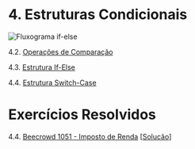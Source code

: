# 4. Estruturas Condicionais

![Fluxograma if-else](/images/ifelse.png)

4.2. [Operações de Comparação](comparacao.md)

4.3. [Estrutura If-Else](ifelse.md)

4.4. [Estrutura Switch-Case](switchcase.md)

# Exercícios Resolvidos

4.4. [Beecrowd 1051 - Imposto de Renda](https://judge.beecrowd.com/pt/problems/view/1051) [[Solucão](beecrowd_1051.md)]
